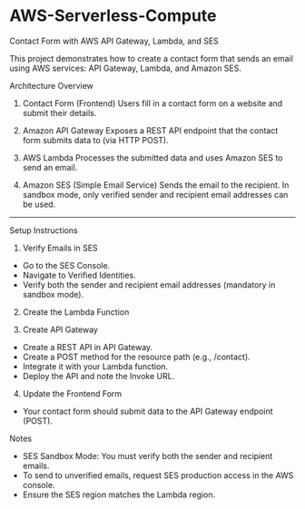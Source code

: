 # AWS-Serverless-Compute
Contact Form with AWS API Gateway, Lambda, and SES

This project demonstrates how to create a contact form that sends an
email using AWS services: API Gateway, Lambda, and Amazon SES.

Architecture Overview

1.  Contact Form (Frontend)
    Users fill in a contact form on a website and submit their details.

2.  Amazon API Gateway
    Exposes a REST API endpoint that the contact form submits data to
    (via HTTP POST).

3.  AWS Lambda
    Processes the submitted data and uses Amazon SES to send an email.

4.  Amazon SES (Simple Email Service)
    Sends the email to the recipient. In sandbox mode, only verified
    sender and recipient email addresses can be used.

------------------------------------------------------------------------

Setup Instructions

1. Verify Emails in SES

-   Go to the SES Console.
-   Navigate to Verified Identities.
-   Verify both the sender and recipient email addresses (mandatory in
    sandbox mode).

2. Create the Lambda Function

3. Create API Gateway

-   Create a REST API in API Gateway.
-   Create a POST method for the resource path (e.g., /contact).
-   Integrate it with your Lambda function.
-   Deploy the API and note the Invoke URL.

4. Update the Frontend Form

-   Your contact form should submit data to the API Gateway endpoint
    (POST).

Notes

-   SES Sandbox Mode: You must verify both the sender and recipient
    emails.
-   To send to unverified emails, request SES production access in the
    AWS console.
-   Ensure the SES region matches the Lambda region.




